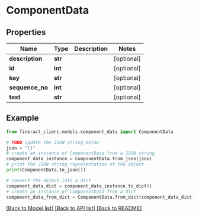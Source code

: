 # ComponentData


## Properties

Name | Type | Description | Notes
------------ | ------------- | ------------- | -------------
**description** | **str** |  | [optional] 
**id** | **int** |  | [optional] 
**key** | **str** |  | [optional] 
**sequence_no** | **int** |  | [optional] 
**text** | **str** |  | [optional] 

## Example

```python
from fineract_client.models.component_data import ComponentData

# TODO update the JSON string below
json = "{}"
# create an instance of ComponentData from a JSON string
component_data_instance = ComponentData.from_json(json)
# print the JSON string representation of the object
print(ComponentData.to_json())

# convert the object into a dict
component_data_dict = component_data_instance.to_dict()
# create an instance of ComponentData from a dict
component_data_from_dict = ComponentData.from_dict(component_data_dict)
```
[[Back to Model list]](../README.md#documentation-for-models) [[Back to API list]](../README.md#documentation-for-api-endpoints) [[Back to README]](../README.md)


